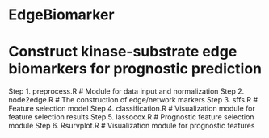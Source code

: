 # EdgeBiomarker

# Construct kinase-substrate edge biomarkers for prognostic prediction

Step 1. preprocess.R  # Module for data input and normalization
Step 2. node2edge.R  # The construction of edge/network markers
Step 3. sffs.R  # Feature selection model
Step 4. classification.R  # Visualization module for feature selection results
Step 5. lassocox.R  # Prognostic feature selection module
Step 6. Rsurvplot.R  # Visualization module for prognostic features

